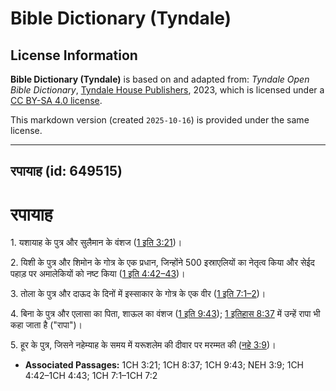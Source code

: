 # Bible Dictionary (Tyndale)

## License Information

**Bible Dictionary (Tyndale)** is based on and adapted from: _Tyndale Open Bible Dictionary_, [Tyndale House Publishers](https://tyndaleopenresources.com/), 2023, which is licensed under a [CC BY-SA 4.0 license](https://creativecommons.org/licenses/by-sa/4.0/legalcode.en).

This markdown version (created `2025-10-16`) is provided under the same license.



--------------------------------

## रपायाह (id: 649515)

रपायाह
======

1\. यशायाह के पुत्र और सुलैमान के वंशज ([1 इति 3:21](https://ref.ly/1Chr3:21))।

2\. यिशी के पुत्र और शिमोन के गोत्र के एक प्रधान, जिन्होंने 500 इस्राएलियों का नेतृत्व किया और सेईद पहाड़ पर अमालेकियों को नष्ट किया ([1 इति 4:42–43](https://ref.ly/1Chr4:42-1Chr4:43))। 

3\. तोला के पुत्र और दाऊद के दिनों में इस्साकार के गोत्र के एक वीर ([1 इति 7:1–2](https://ref.ly/1Chr7:1-1Chr7:2))।

4\. बिना के पुत्र और एलासा का पिता, शाऊल का वंशज ([1 इति 9:43](https://ref.ly/1Chr9:43)); [1 इतिहास 8:37](https://ref.ly/1Chr8:37) में उन्हें रापा भी कहा जाता है ("रापा")।

5\. हूर के पुत्र, जिसने नहेम्याह के समय में यरूशलेम की दीवार पर मरम्मत की ([नहे 3:9](https://ref.ly/Neh3:9))।

* **Associated Passages:** 1CH 3:21; 1CH 8:37; 1CH 9:43; NEH 3:9; 1CH 4:42–1CH 4:43; 1CH 7:1–1CH 7:2

